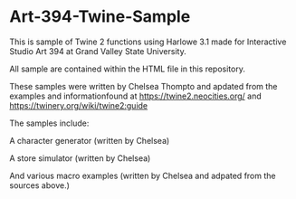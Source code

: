 # Art-394-Twine-Sample
This is sample of Twine 2 functions using Harlowe 3.1 made for Interactive Studio Art 394 at Grand Valley State University.

All sample are contained within the HTML file in this repository.

These samples were written by Chelsea Thompto and apdated from the examples and informationfound at https://twine2.neocities.org/ and https://twinery.org/wiki/twine2:guide

The samples include: 

A character generator (written by Chelsea)

A store simulator (written by Chelsea)

And various macro examples (written by Chelsea and adpated from the sources above.)
